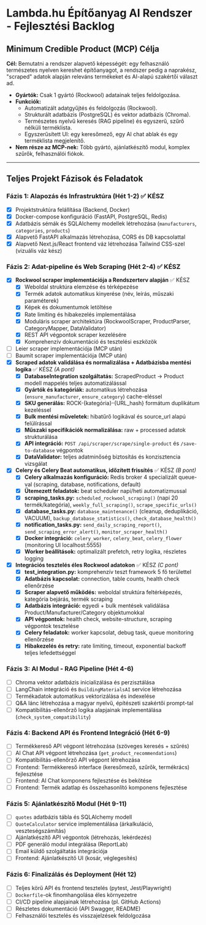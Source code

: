 # Lambda.hu Építőanyag AI Rendszer - Fejlesztési Backlog

## Minimum Credible Product (MCP) Célja
**Cél:** Bemutatni a rendszer alapvető képességét: egy felhasználó természetes nyelven kereshet építőanyagot, a rendszer pedig a naprakész, "scraped" adatok alapján releváns termékeket és AI-alapú szakértői választ ad.
- **Gyártók:** Csak 1 gyártó (Rockwool) adatainak teljes feldolgozása.
- **Funkciók:**
    - Automatizált adatgyűjtés és feldolgozás (Rockwool).
    - Strukturált adatbázis (PostgreSQL) és vektor adatbázis (Chroma).
    - Természetes nyelvű keresés (RAG pipeline) és egyszerű, szűrő nélküli terméklista.
    - Egyszerűsített UI: egy keresőmező, egy AI chat ablak és egy terméklista megjelenítő.
- **Nem része az MCP-nek:** Több gyártó, ajánlatkészítő modul, komplex szűrők, felhasználói fiókok.

---

## Teljes Projekt Fázisok és Feladatok

### Fázis 1: Alapozás és Infrastruktúra (Hét 1-2) ✅ KÉSZ
- [x] Projektstruktúra felállítása (Backend, Docker)
- [x] Docker-compose konfiguráció (FastAPI, PostgreSQL, Redis)
- [x] Adatbázis sémák és SQLAlchemy modellek létrehozása (`manufacturers`, `categories`, `products`)
- [x] Alapvető FastAPI alkalmazás létrehozása, CORS és DB kapcsolattal
- [x] Alapvető Next.js/React frontend váz létrehozása Tailwind CSS-szel (vizuális váz kész)

### Fázis 2: Adat-pipeline és Web Scraping (Hét 2-4) ✅ KÉSZ
- [x] **Rockwool scraper implementációja a Rendszerterv alapján** ✅ KÉSZ
  - [x] Weboldal struktúra elemzése és térképezése
  - [x] Termék adatok automatikus kinyerése (név, leírás, műszaki paraméterek)
  - [x] Képek és dokumentumok letöltése
  - [x] Rate limiting és hibakezelés implementálása
  - [x] Moduláris scraper architektúra (RockwoolScraper, ProductParser, CategoryMapper, DataValidator)
  - [x] REST API végpontok scraper kezelésére
  - [x] Komprehenzív dokumentáció és tesztelési eszközök
- [ ] Leier scraper implementációja (MCP után)
- [ ] Baumit scraper implementációja (MCP után)
- [x] **Scraped adatok validálása és normalizálása + Adatbázisba mentési logika** ✅ KÉSZ *(A pont)*
  - [x] **DatabaseIntegration szolgáltatás:** ScrapedProduct → Product modell mappelés teljes automatizálással
  - [x] **Gyártók és kategóriák:** automatikus létrehozása (`ensure_manufacturer`, `ensure_category`) cache-eléssel
  - [x] **SKU generálás:** ROCK-{kategória}-{URL_hash} formátum duplikátum kezeléssel
  - [x] **Bulk mentési műveletek:** hibatűrő logikával és source_url alapú felülírással
  - [x] **Műszaki specifikációk normalizálása:** raw + processed adatok strukturálása
  - [x] **API integráció:** `POST /api/scraper/scrape/single-product` és `/save-to-database` végpontok
  - [x] **DataValidator:** teljes adatminőség biztosítás és konzisztencia vizsgálat
- [x] **Celery és Celery Beat automatikus, időzített frissítés** ✅ KÉSZ *(B pont)*
  - [x] **Celery alkalmazás konfiguráció:** Redis broker 4 specializált queue-val (scraping, database, notifications, default)
  - [x] **Ütemezett feladatok:** beat scheduler napi/heti automatizmussal
  - [x] **scraping_tasks.py:** `scheduled_rockwool_scraping()` (napi 20 termék/kategória), `weekly_full_scraping()`, `scrape_specific_urls()`
  - [x] **database_tasks.py:** `database_maintenance()` (cleanup, deduplikáció, VACUUM), `backup_database_statistics()`, `check_database_health()`
  - [x] **notification_tasks.py:** `send_daily_scraping_report()`, `send_scraping_error_alert()`, `monitor_scraper_health()`
  - [x] **Docker integráció:** `celery_worker`, `celery_beat`, `celery_flower` (monitoring UI localhost:5555)
  - [x] **Worker beállítások:** optimalizált prefetch, retry logika, részletes logging
- [x] **Integrációs tesztelés éles Rockwool adatokon** ✅ KÉSZ *(C pont)*
  - [x] **test_integration.py:** komprehenzív teszt framework 5 fő területtel
  - [x] **Adatbázis kapcsolat:** connection, table counts, health check ellenőrzése
  - [x] **Scraper alapvető működés:** weboldal struktúra feltérképezés, kategória bejárás, termék scraping
  - [x] **Adatbázis integráció:** egyedi + bulk mentések validálása Product/Manufacturer/Category objektumokkal
  - [x] **API végpontok:** health check, website-structure, scraping végpontok tesztelése
  - [x] **Celery feladatok:** worker kapcsolat, debug task, queue monitoring ellenőrzése
  - [x] **Hibakezelés és retry:** rate limiting, timeout, exponential backoff teljes lefedettséggel

### Fázis 3: AI Modul - RAG Pipeline (Hét 4-6)
- [ ] Chroma vektor adatbázis inicializálása és perzisztálása
- [ ] LangChain integráció és `BuildingMaterialsAI` service létrehozása
- [ ] Termékadatok automatikus vektorizálása és indexelése
- [ ] Q&A lánc létrehozása a magyar nyelvű, építészeti szakértői prompt-tal
- [ ] Kompatibilitás-ellenőrző logika alapjainak implementálása (`check_system_compatibility`)

### Fázis 4: Backend API és Frontend Integráció (Hét 6-9)
- [ ] Termékkereső API végpont létrehozása (szöveges keresés + szűrés)
- [ ] AI Chat API végpont létrehozása (`get_product_recommendations`)
- [ ] Kompatibilitás-ellenőrző API végpont létrehozása
- [ ] Frontend: Termékkereső interface (keresőmező, szűrők, termékrács) fejlesztése
- [ ] Frontend: AI Chat komponens fejlesztése és bekötése
- [ ] Frontend: Termék adatlap és összehasonlító komponens fejlesztése

### Fázis 5: Ajánlatkészítő Modul (Hét 9-11)
- [ ] `quotes` adatbázis tábla és SQLAlchemy modell
- [ ] `QuoteCalculator` service implementálása (árkalkuláció, veszteségszámítás)
- [ ] Ajánlatkészítő API végpontok (létrehozás, lekérdezés)
- [ ] PDF generáló modul integrálása (ReportLab)
- [ ] Email küldő szolgáltatás integrációja
- [ ] Frontend: Ajánlatkészítő UI (kosár, véglegesítés)

### Fázis 6: Finalizálás és Deployment (Hét 12)
- [ ] Teljes körű API és frontend tesztelés (pytest, Jest/Playwright)
- [ ] `Dockerfile`-ok finomhangolása éles környezetre
- [ ] CI/CD pipeline alapjainak létrehozása (pl. GitHub Actions)
- [ ] Részletes dokumentáció (API Swagger, README)
- [ ] Felhasználói tesztelés és visszajelzések feldolgozása